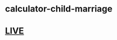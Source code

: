 # calculator-child-marriage
# <a href="https://ab-siddiq.github.io/calculator-child-marriage/">LIVE</a>
